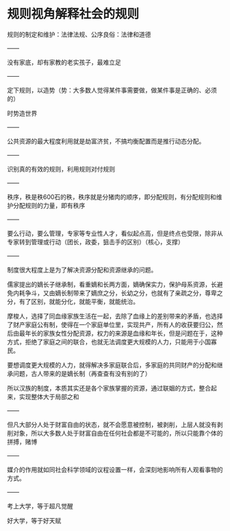 # 规则视角解释社会的规则

规则的制定和维护：法律法规、公序良俗：法律和道德

——

没有家底，却有家教的老实孩子，最难立足

——

定下规则，以造势（势：大多数人觉得某件事需要做，做某件事是正确的、必须的）

时势造世界

——

公共资源的最大程度利用就是劫富济贫，不搞均衡配置而是推行动态分配。

——

识别真的有效的规则，利用规则对付规则

——

秩序，秩是秩600石的秩，秩序就是分猪肉的顺序，即分配规则，有分配规则和维护分配规则的力量，即有秩序

——

要么行动，要么管理，专家等专业性人才，看似起点高，但是终点也受限，除非从专家转到管理或行动（团长，政委，狙击手的区别）（核心，支撑）

——

制度很大程度上是为了解决资源分配和资源继承的问题。

儒家提出的嫡长子继承制，看重嫡和长两方面，嫡确保实力，保护母系资源，长避免内耗争斗，又由嫡长制带来了嫡庶之分，长幼之分，也就有了亲疏之分，尊卑之分，有了区别，就能分化，就能平衡，就能统治。

摩梭人，选择了同血缘家族生活在一起，去除了血缘上的差别带来的矛盾，也选择了财产家庭公有制，使得在一个家庭单位里，实现共产，所有人的收获要归公，然后由最年长的家族女性分配资源，权力的来源是血缘和年长，但是问题在于，这种方式，拒绝了家庭之间的联合，也就无法调度更大规模的人力，只能用于小国寡民。

要想调度更大规模的人力，就得解决多家庭联合后，多家庭的共同财产的分配和继承问题，古人带来的是嫡长制（再查查有没有别的了）

所以汉族的制度，本质其实还是各个家族掌握的资源，通过联姻的方式，整合起来，实现整体大于局部之和

——

但凡大部分人处于财富自由的状态，就不会愿意被控制，被剥削，上层人就没有剥削对象，所以大多数人处于财富自由在任何社会都是不可能的，所以只能靠个体的拼搏，赌博

——

媒介的作用就如同社会科学领域的议程设置一样，会深刻地影响所有人观看事物的方式。

——

考上大学，等于超凡觉醒

好大学，等于好天赋